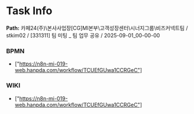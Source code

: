 # Task Info

**Path:** 카페24(주)\본사사업장\[CG]MI본부\고객성장센터\시너지그룹\비즈커넥트팀 / stkim02 / [331311] 팀 미팅 _ 팀 업무 공유 / 2025-09-01_00-00-00

### BPMN
- ["https://n8n-mi-019-web.hanpda.com/workflow/TCUEfGUwa1CCRGeC"]

### WIKI
- ["https://n8n-mi-019-web.hanpda.com/workflow/TCUEfGUwa1CCRGeC"]

